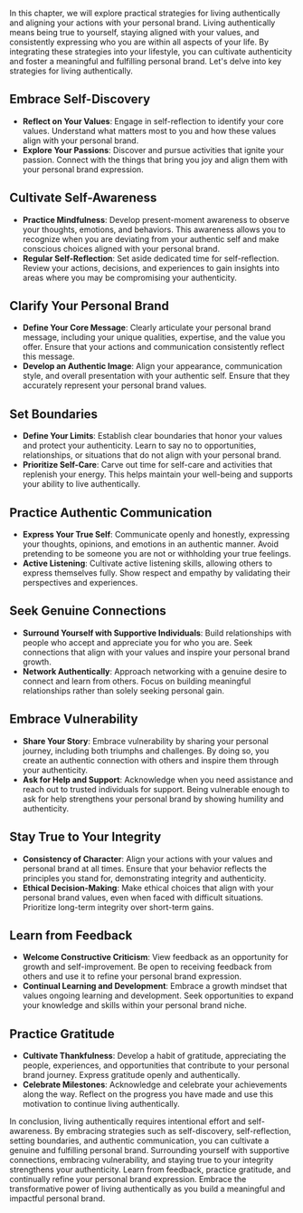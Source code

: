 
In this chapter, we will explore practical strategies for living authentically and aligning your actions with your personal brand. Living authentically means being true to yourself, staying aligned with your values, and consistently expressing who you are within all aspects of your life. By integrating these strategies into your lifestyle, you can cultivate authenticity and foster a meaningful and fulfilling personal brand. Let's delve into key strategies for living authentically.

Embrace Self-Discovery
----------------------

* **Reflect on Your Values**: Engage in self-reflection to identify your core values. Understand what matters most to you and how these values align with your personal brand.
* **Explore Your Passions**: Discover and pursue activities that ignite your passion. Connect with the things that bring you joy and align them with your personal brand expression.

Cultivate Self-Awareness
------------------------

* **Practice Mindfulness**: Develop present-moment awareness to observe your thoughts, emotions, and behaviors. This awareness allows you to recognize when you are deviating from your authentic self and make conscious choices aligned with your personal brand.
* **Regular Self-Reflection**: Set aside dedicated time for self-reflection. Review your actions, decisions, and experiences to gain insights into areas where you may be compromising your authenticity.

Clarify Your Personal Brand
---------------------------

* **Define Your Core Message**: Clearly articulate your personal brand message, including your unique qualities, expertise, and the value you offer. Ensure that your actions and communication consistently reflect this message.
* **Develop an Authentic Image**: Align your appearance, communication style, and overall presentation with your authentic self. Ensure that they accurately represent your personal brand values.

Set Boundaries
--------------

* **Define Your Limits**: Establish clear boundaries that honor your values and protect your authenticity. Learn to say no to opportunities, relationships, or situations that do not align with your personal brand.
* **Prioritize Self-Care**: Carve out time for self-care and activities that replenish your energy. This helps maintain your well-being and supports your ability to live authentically.

Practice Authentic Communication
--------------------------------

* **Express Your True Self**: Communicate openly and honestly, expressing your thoughts, opinions, and emotions in an authentic manner. Avoid pretending to be someone you are not or withholding your true feelings.
* **Active Listening**: Cultivate active listening skills, allowing others to express themselves fully. Show respect and empathy by validating their perspectives and experiences.

Seek Genuine Connections
------------------------

* **Surround Yourself with Supportive Individuals**: Build relationships with people who accept and appreciate you for who you are. Seek connections that align with your values and inspire your personal brand growth.
* **Network Authentically**: Approach networking with a genuine desire to connect and learn from others. Focus on building meaningful relationships rather than solely seeking personal gain.

Embrace Vulnerability
---------------------

* **Share Your Story**: Embrace vulnerability by sharing your personal journey, including both triumphs and challenges. By doing so, you create an authentic connection with others and inspire them through your authenticity.
* **Ask for Help and Support**: Acknowledge when you need assistance and reach out to trusted individuals for support. Being vulnerable enough to ask for help strengthens your personal brand by showing humility and authenticity.

Stay True to Your Integrity
---------------------------

* **Consistency of Character**: Align your actions with your values and personal brand at all times. Ensure that your behavior reflects the principles you stand for, demonstrating integrity and authenticity.
* **Ethical Decision-Making**: Make ethical choices that align with your personal brand values, even when faced with difficult situations. Prioritize long-term integrity over short-term gains.

Learn from Feedback
-------------------

* **Welcome Constructive Criticism**: View feedback as an opportunity for growth and self-improvement. Be open to receiving feedback from others and use it to refine your personal brand expression.
* **Continual Learning and Development**: Embrace a growth mindset that values ongoing learning and development. Seek opportunities to expand your knowledge and skills within your personal brand niche.

Practice Gratitude
------------------

* **Cultivate Thankfulness**: Develop a habit of gratitude, appreciating the people, experiences, and opportunities that contribute to your personal brand journey. Express gratitude openly and authentically.
* **Celebrate Milestones**: Acknowledge and celebrate your achievements along the way. Reflect on the progress you have made and use this motivation to continue living authentically.

In conclusion, living authentically requires intentional effort and self-awareness. By embracing strategies such as self-discovery, self-reflection, setting boundaries, and authentic communication, you can cultivate a genuine and fulfilling personal brand. Surrounding yourself with supportive connections, embracing vulnerability, and staying true to your integrity strengthens your authenticity. Learn from feedback, practice gratitude, and continually refine your personal brand expression. Embrace the transformative power of living authentically as you build a meaningful and impactful personal brand.
